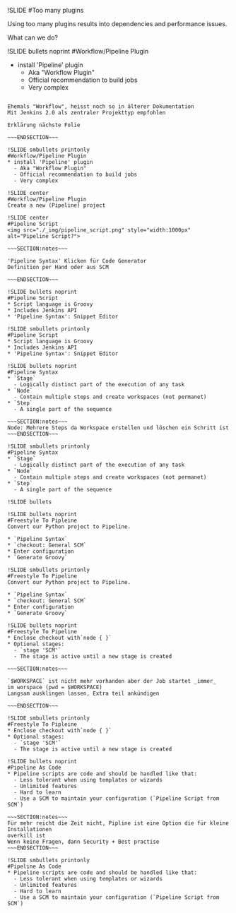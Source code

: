 !SLIDE
#Too many plugins

Using too many plugins results into dependencies and performance issues.

What can we do?

!SLIDE bullets noprint
#Workflow/Pipeline Plugin
* install 'Pipeline' plugin
  - Aka "Workflow Plugin"
  - Official recommendation to build jobs
  - Very complex

~~~SECTION:notes~~~

Ehemals "Workflow", heisst noch so in älterer Dokumentation
Mit Jenkins 2.0 als zentraler Projekttyp empfohlen

Erklärung nächste Folie

~~~ENDSECTION~~~

!SLIDE smbullets printonly
#Workflow/Pipeline Plugin
* install 'Pipeline' plugin
  - Aka "Workflow Plugin"
  - Official recommendation to build jobs
  - Very complex

!SLIDE center
#Workflow/Pipeline Plugin
Create a new (Pipeline) project

!SLIDE center
#Pipeline Script
<img src="./_img/pipeline_script.png" style="width:1000px" alt="Pipeline Script?">

~~~SECTION:notes~~~

'Pipeline Syntax' Klicken für Code Generator
Definition per Hand oder aus SCM

~~~ENDSECTION~~~

!SLIDE bullets noprint
#Pipeline Script
* Script language is Groovy
* Includes Jenkins API
* 'Pipeline Syntax': Snippet Editor

!SLIDE smbullets printonly
#Pipeline Script
* Script language is Groovy
* Includes Jenkins API
* 'Pipeline Syntax': Snippet Editor

!SLIDE bullets noprint
#Pipeline Syntax
* `Stage`
  - Logically distinct part of the execution of any task
* `Node`
  - Contain multiple steps and create workspaces (not permanet)
* `Step`
  - A single part of the sequence

~~~SECTION:notes~~~
Node: Mehrere Steps da Workspace erstellen und löschen ein Schritt ist
~~~ENDSECTION~~~

!SLIDE smbullets printonly
#Pipeline Syntax
* `Stage`
  - Logically distinct part of the execution of any task
* `Node`
  - Contain multiple steps and create workspaces (not permanet)
* `Step`
  - A single part of the sequence

!SLIDE bullets

!SLIDE bullets noprint
#Freestyle To Pipleine
Convert our Python project to Pipeline.

* `Pipeline Syntax`
* `checkout: General SCM`
* Enter configuration
* `Generate Groovy`

!SLIDE smbullets printonly
#Freestyle To Pipeline
Convert our Python project to Pipeline.

* `Pipeline Syntax`
* `checkout: General SCM`
* Enter configuration
* `Generate Groovy`

!SLIDE bullets noprint
#Freestyle To Pipeline
* Enclose checkout with`node { }`
* Optional stages:
  - `stage 'SCM'`
  - The stage is active until a new stage is created

~~~SECTION:notes~~~

`$WORKSPACE` ist nicht mehr vorhanden aber der Job startet _immer_
im worspace (pwd = $WORKSPACE)  
Langsam ausklingen lassen, Extra teil ankündigen

~~~ENDSECTION~~~

!SLIDE smbullets printonly
#Freestyle To Pipleine
* Enclose checkout with`node { }`
* Optional stages:
  - `stage 'SCM'`
  - The stage is active until a new stage is created

!SLIDE bullets noprint
#Pipeline As Code
* Pipeline scripts are code and should be handled like that:
  - Less tolerant when using templates or wizards
  - Unlimited features
  - Hard to learn
  - Use a SCM to maintain your configuration (`Pipeline Script from SCM`)

~~~SECTION:notes~~~
Für mehr reicht die Zeit nicht, Pipline ist eine Option die für kleine Installationen
overkill ist  
Wenn keine Fragen, dann Security + Best practise
~~~ENDSECTION~~~

!SLIDE smbullets printonly
#Pipeline As Code
* Pipeline scripts are code and should be handled like that:
  - Less tolerant when using templates or wizards
  - Unlimited features
  - Hard to learn
  - Use a SCM to maintain your configuration (`Pipeline Script from SCM`)
